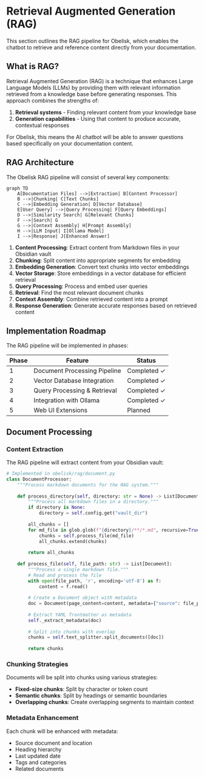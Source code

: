 # Retrieval Augmented Generation (RAG)

This section outlines the RAG pipeline for Obelisk, which enables the chatbot to retrieve and reference content directly from your documentation.

## What is RAG?

Retrieval Augmented Generation (RAG) is a technique that enhances Large Language Models (LLMs) by providing them with relevant information retrieved from a knowledge base before generating responses. This approach combines the strengths of:

1. **Retrieval systems** - Finding relevant content from your knowledge base
2. **Generation capabilities** - Using that content to produce accurate, contextual responses

For Obelisk, this means the AI chatbot will be able to answer questions based specifically on your documentation content.

## RAG Architecture

The Obelisk RAG pipeline will consist of several key components:

```mermaid
graph TD
    A[Documentation Files] -->|Extraction| B[Content Processor]
    B -->|Chunking| C[Text Chunks]
    C -->|Embedding Generation| D[Vector Database]
    E[User Query] -->|Query Processing| F[Query Embeddings]
    D -->|Similarity Search| G[Relevant Chunks]
    F -->|Search| G
    G -->|Context Assembly| H[Prompt Assembly]
    H -->|LLM Input| I[Ollama Model]
    I -->|Response| J[Enhanced Answer]
```

1. **Content Processing**: Extract content from Markdown files in your Obsidian vault
2. **Chunking**: Split content into appropriate segments for embedding
3. **Embedding Generation**: Convert text chunks into vector embeddings
4. **Vector Storage**: Store embeddings in a vector database for efficient retrieval
5. **Query Processing**: Process and embed user queries
6. **Retrieval**: Find the most relevant document chunks
7. **Context Assembly**: Combine retrieved content into a prompt
8. **Response Generation**: Generate accurate responses based on retrieved content

## Implementation Roadmap

The RAG pipeline will be implemented in phases:

| Phase | Feature | Status |
|-------|---------|--------|
| 1 | Document Processing Pipeline | Completed ✓ |
| 2 | Vector Database Integration | Completed ✓ |
| 3 | Query Processing & Retrieval | Completed ✓ |
| 4 | Integration with Ollama | Completed ✓ |
| 5 | Web UI Extensions | Planned |

## Document Processing

### Content Extraction

The RAG pipeline will extract content from your Obsidian vault:

```python
# Implemented in obelisk/rag/document.py
class DocumentProcessor:
    """Process markdown documents for the RAG system."""
    
    def process_directory(self, directory: str = None) -> List[Document]:
        """Process all markdown files in a directory."""
        if directory is None:
            directory = self.config.get("vault_dir")
        
        all_chunks = []
        for md_file in glob.glob(f"{directory}/**/*.md", recursive=True):
            chunks = self.process_file(md_file)
            all_chunks.extend(chunks)
        
        return all_chunks
    
    def process_file(self, file_path: str) -> List[Document]:
        """Process a single markdown file."""
        # Read and process the file
        with open(file_path, 'r', encoding='utf-8') as f:
            content = f.read()
        
        # Create a Document object with metadata
        doc = Document(page_content=content, metadata={"source": file_path})
        
        # Extract YAML frontmatter as metadata
        self._extract_metadata(doc)
        
        # Split into chunks with overlap
        chunks = self.text_splitter.split_documents([doc])
        
        return chunks
```

### Chunking Strategies

Documents will be split into chunks using various strategies:

- **Fixed-size chunks**: Split by character or token count
- **Semantic chunks**: Split by headings or semantic boundaries
- **Overlapping chunks**: Create overlapping segments to maintain context

### Metadata Enhancement

Each chunk will be enhanced with metadata:

- Source document and location
- Heading hierarchy
- Last updated date
- Tags and categories
- Related documents